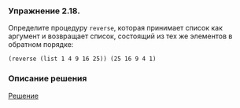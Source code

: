 ### Упражнение 2.18.
Определите процедуру `reverse`, которая принимает список как аргумент и возвращает список, состоящий из тех же элементов в обратном порядке:

```racket
(reverse (list 1 4 9 16 25)) (25 16 9 4 1)
```

### Описание решения

[Решение](../../src/chapter02/ex-2-18.rkt)
